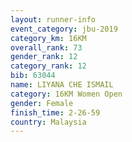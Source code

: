 ```yaml
---
layout: runner-info 
event_category: jbu-2019 
category_km: 16KM  
overall_rank: 73
gender_rank: 12
category_rank: 12
bib: 63044
name: LIYANA CHE ISMAIL
category: 16KM Women Open
gender: Female
finish_time: 2-26-59
country: Malaysia
---
```


